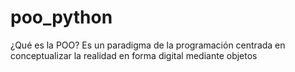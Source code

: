 # poo_python
¿Qué es la POO? Es un paradigma de la programación centrada en conceptualizar la realidad en forma digital mediante objetos
